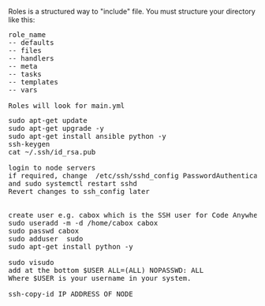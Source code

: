 Roles is a structured way to "include" file. You must structure your directory like this: 

<pre>
role_name
-- defaults
-- files 
-- handlers 
-- meta
-- tasks 
-- templates
-- vars

Roles will look for main.yml
</pre>

<pre>
sudo apt-get update
sudo apt-get upgrade -y
sudo apt-get install ansible python -y
ssh-keygen
cat ~/.ssh/id_rsa.pub

login to node servers
if required, change  /etc/ssh/sshd_config PasswordAuthentication yes
and sudo systemctl restart sshd
Revert changes to ssh_config later  


create user e.g. cabox which is the SSH user for Code Anywhere
sudo useradd -m -d /home/cabox cabox
sudo passwd cabox
sudo adduser <username> sudo
sudo apt-get install python -y

sudo visudo 
add at the bottom $USER ALL=(ALL) NOPASSWD: ALL
Where $USER is your username in your system.

ssh-copy-id IP_ADDRESS_OF_NODE
</pre>
